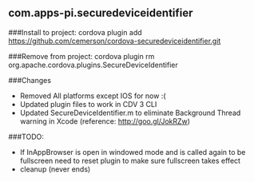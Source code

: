 com.apps-pi.securedeviceidentifier
-----------------------------

###Install to project:
cordova plugin add https://github.com/cemerson/cordova-securedeviceidentifier.git

###Remove from project:
cordova plugin rm org.apache.cordova.plugins.SecureDeviceIdentifier

###Changes
- Removed All platforms except IOS for now :(
- Updated plugin files to work in CDV 3 CLI
- Updated SecureDeviceIdentifier.m to eliminate Background Thread warning in Xcode (reference: http://goo.gl/JokRZw)

###TODO:
- If InAppBrowser is open in windowed mode and is called again to be fullscreen need to reset plugin to make sure fullscreen takes effect
- cleanup (never ends)